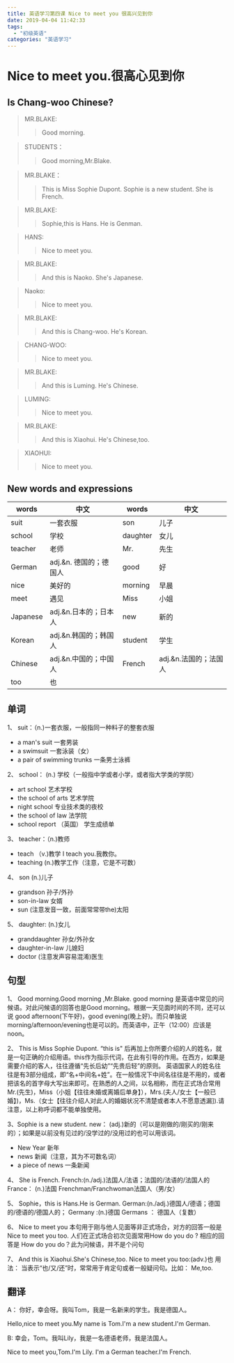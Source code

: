 ```yaml
---
title: 英语学习第四课 Nice to meet you 很高兴见到你
date: 2019-04-04 11:42:33
tags: 
  - "初级英语"
categories: "英语学习"
---
```

# Nice to meet you.很高心见到你
## Is Chang-woo Chinese?
> MR.BLAKE:  
>>Good morning.

> STUDENTS： 
>>Good morning,Mr.Blake.

> MR.BLAKE：
>> This is Miss Sophie Dupont.
>>           Sophie is a new student.
>>           She is French.

> MR.BLAKE: 
>> Sophie,this is Hans.
>>            He is Genman.

> HANS:  
>>    Nice to meet you.

> MR.BLAKE:
>>  And this is Naoko.
>>           She's Japanese.

> Naoko:   
>>  Nice to meet you.

> MR.BLAKE: 
>> And this is Chang-woo.
>>           He's Korean.

> CHANG-WOO:
>> Nice to meet you.

> MR.BLAKE: 
>> And this is Luming.
>>           He's Chinese.

> LUMING:  
>>  Nice to meet you.

> MR.BLAKE: 
>> And this is Xiaohui.
>>         He's Chinese,too.

> XIAOHUI:  
>> Nice to meet you.

## New words and expressions
words | 中文 | words | 中文 
--- | --- | --- | ---
suit | 一套衣服 | son | 儿子 
school | 学校 | daughter | 女儿
teacher | 老师 | Mr. | 先生
German | adj.&n. 德国的；德国人 | good | 好
nice | 美好的 | morning | 早晨 
meet | 遇见 | Miss | 小姐 
Japanese | adj.&n.日本的；日本人 | new | 新的
Korean | adj.&n.韩国的；韩国人 | student | 学生
Chinese | adj.&n.中国的；中国人 | French | adj.&n.法国的；法国人
too | 也

## 单词
1、 suit：（n.)一套衣服，一般指同一种料子的整套衣服
- a man's suit 一套男装
- a swimsuit 一套泳装（女）
- a pair of swimming trunks 一条男士泳裤

2、 school： (n.) 学校（一般指中学或者小学，或者指大学类的学院）
- art school 艺术学校
- the school of arts 艺术学院
- night school 专业技术类的夜校
- the school of law 法学院
- school report （英国） 学生成绩单

3、 teacher：（n.)教师
- teach （v.)教学 I teach you.我教你。
- teaching (n.)教学工作（注意，它是不可数）


4、 son (n.)儿子
- grandson 孙子/外孙
- son-in-law 女婿
- sun (注意发音一致，前面常常带the)太阳

5、 daughter: (n.)女儿
- granddaughter 孙女/外孙女
- daughter-in-law 儿媳妇
- doctor (注意发声容易混淆)医生

##  句型
1、 Good morning.Good morning ,Mr.Blake.
good morning 是英语中常见的问候语。对此问候语的回答也是Good morning。根据一天见面时间的不同，还可以说 good afternoon(下午好)，good evening(晚上好)。而只单独说morning/afternoon/evening也是可以的。而英语中，正午（12:00）应该是noon。

2、 This is Miss Sophie Dupont.
“this is" 后再加上你所要介绍的人的姓名，就是一句正确的介绍用语。this作为指示代词，在此有引导的作用。在西方，如果是需要介绍的客人，往往遵循“先长后幼”“先贵后轻”的原则。
英语国家人的姓名往往是有3部分组成，即“名+中间名+姓”。在一般情况下中间名往往是不用的，或者把该名的首字母大写出来即可。在熟悉的人之间，以名相称，而在正式场合常用Mr.(先生)，Miss（小姐【往往未婚或离婚后单身】），Mrs.(夫人/女士【一般已婚】)，Ms.（女士【往往介绍人对此人的婚姻状况不清楚或者本人不愿意透漏]).请注意，以上称呼词都不能单独使用。

3、Sophie is a new student.
new： (adj.)新的（可以是刚做的/刚买的/刚来的）；如果是以前没有见过的/没学过的/没用过的也可以用该词。
- New Year 新年
- news 新闻（注意，其为不可数名词）
- a piece of news 一条新闻

4、 She is French.
French:(n./adj.)法国人/法语；法国的/法语的/法国人的
France： (n.)法国
Frenchman/Franchwoman法国人（男/女）

5、 Sophie，this is Hans.He is German.
German:(n./adj.)德国人/德语；德国的/德语的/德国人的；
Germany :(n.)德国
Germans ：  德国人（复数）

6、 Nice to meet you
本句用于刚与他人见面等非正式场合，对方的回答一般是Nice to meet you too.
人们在正式场合初次见面常用How do you do ? 相应的回答是 How do you do？此为问候语，并不是个问句

7、 And this is Xiaohui.She's Chinese,too. Nice to meet you
too:(adv.)也
用法： 当表示“也/又/还”时，常常用于肯定句或者一般疑问句。比如： Me,too.

## 翻译

A： 你好，幸会呀。我叫Tom，我是一名新来的学生。我是德国人。

Hello,nice to meet you.My name is  Tom.I'm a new student.I'm German.

B: 幸会，Tom。我叫Lily，我是一名德语老师，我是法国人。

Nice to meet you,Tom.I'm Lily. I'm a German teacher.I'm French.







